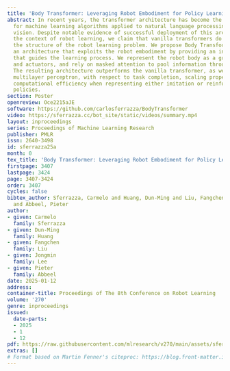 ```yaml
---
title: 'Body Transformer: Leveraging Robot Embodiment for Policy Learning'
abstract: In recent years, the transformer architecture has become the de-facto standard
  for machine learning algorithms applied to natural language processing and computer
  vision. Despite notable evidence of successful deployment of this architecture in
  the context of robot learning, we claim that vanilla transformers do not fully exploit
  the structure of the robot learning problem. We propose Body Transformer (BoT),
  an architecture that exploits the robot embodiment by providing an inductive bias
  that guides the learning process. We represent the robot body as a graph of sensors
  and actuators, and rely on masked attention to pool information through the architecture.
  The resulting architecture outperforms the vanilla transformer, as well as the classical
  multilayer perceptron, with respect to task completion, scaling properties, and
  computational efficiency when representing either imitation or reinforcement learning
  policies.
section: Poster
openreview: Oce2215aJE
software: https://github.com/carlosferrazza/BodyTransformer
video: https://sferrazza.cc/bot_site/static/videos/summary.mp4
layout: inproceedings
series: Proceedings of Machine Learning Research
publisher: PMLR
issn: 2640-3498
id: sferrazza25a
month: 0
tex_title: 'Body Transformer: Leveraging Robot Embodiment for Policy Learning'
firstpage: 3407
lastpage: 3424
page: 3407-3424
order: 3407
cycles: false
bibtex_author: Sferrazza, Carmelo and Huang, Dun-Ming and Liu, Fangchen and Lee, Jongmin
  and Abbeel, Pieter
author:
- given: Carmelo
  family: Sferrazza
- given: Dun-Ming
  family: Huang
- given: Fangchen
  family: Liu
- given: Jongmin
  family: Lee
- given: Pieter
  family: Abbeel
date: 2025-01-12
address:
container-title: Proceedings of The 8th Conference on Robot Learning
volume: '270'
genre: inproceedings
issued:
  date-parts:
  - 2025
  - 1
  - 12
pdf: https://raw.githubusercontent.com/mlresearch/v270/main/assets/sferrazza25a/sferrazza25a.pdf
extras: []
# Format based on Martin Fenner's citeproc: https://blog.front-matter.io/posts/citeproc-yaml-for-bibliographies/
---
```

